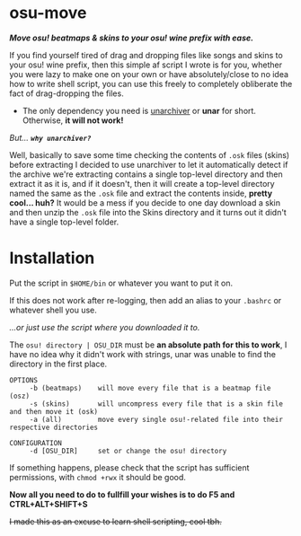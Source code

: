 # osu-move
**_Move osu! beatmaps & skins to your osu! wine prefix with ease._**

If you find yourself tired of drag and dropping files like songs and skins to your osu! wine prefix, then this simple af script I wrote is for you, whether you were lazy to make one on your own or have absolutely/close to no idea how to write shell script, you can use this freely to completely obliberate the fact of drag-dropping the files.

* The only dependency you need is [unarchiver](https://www.archlinux.org/packages/community/x86_64/unarchiver/) or **unar** for short. Otherwise, **it will not work!**

_But... **`why unarchiver?`**_ 

Well, basically to save some time checking the contents of `.osk` files (skins) before extracting I decided to use unarchiver to let it automatically detect if the archive we're extracting contains a single top-level directory and then extract it as it is, and if it doesn't, then it will create a top-level directory named the same as the `.osk` file and extract the contents inside, **pretty cool... huh?**
It would be a mess if you decide to one day download a skin and then unzip the `.osk` file into the Skins directory and it turns out it didn't have a single top-level folder.

# Installation
Put the script in `$HOME/bin` or whatever you want to put it on.

If this does not work after re-logging, then add an alias to your `.bashrc` or whatever shell you use.

_...or just use the script where you downloaded it to._

The `osu! directory | OSU_DIR` must be **an absolute path for this to work**, I have no idea why it didn't work with strings, unar was unable to find the directory in the first place.

```
OPTIONS
	 -b (beatmaps)    will move every file that is a beatmap file (osz)
	 -s (skins)       will uncompress every file that is a skin file and then move it (osk)
	 -a (all)         move every single osu!-related file into their respective directories

CONFIGURATION
	 -d [OSU_DIR]     set or change the osu! directory
```

If something happens, please check that the script has sufficient permissions, with `chmod +rwx` it should be good.

**Now all you need to do to fullfill your wishes is to do F5 and CTRL+ALT+SHIFT+S**

~~I made this as an excuse to learn shell scripting, cool tbh.~~
